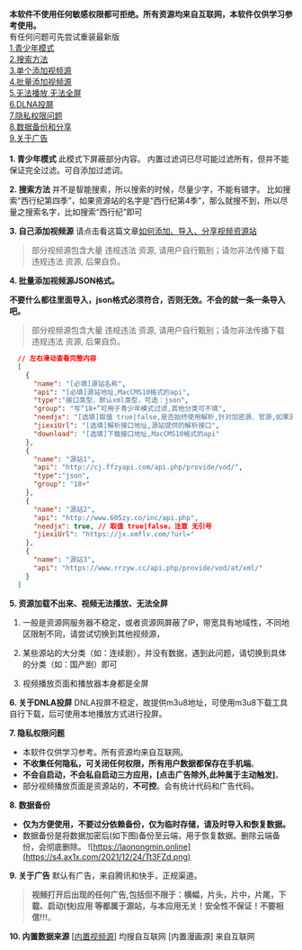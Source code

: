 **本软件不使用任何敏感权限都可拒绝。所有资源均来自互联网，本软件仅供学习参考使用。**  
有任何问题可先尝试重装最新版  
[1.青少年模式](#1)  
[2.搜索方法](#2)  
[3.单个添加视频源](#3)  
[4.批量添加视频源](#4)  
[5.无法播放,无法全屏](#5)  
[6.DLNA投屏](#6)  
[7.隐私权限问题](#7)  
[8.数据备份和分享](#8)  
[9.关于广告](#9)  
<span class="an" class="" id="1"></span>  
**1. 青少年模式**
此模式下屏蔽部分内容。
内置过滤词已尽可能过滤所有，但并不能保证完全过滤。可自添加过滤词。

<span class="an" class="" id="2"></span>
**2. 搜索方法**
并不是智能搜索，所以搜索的时候，尽量少字，不能有错字。
比如搜索“西行纪第四季”，如果资源站的名字是“西行纪第4季”，那么就搜不到，所以尽量之搜索名字，比如搜索“西行纪”即可

<span class="an" id="3"></span>
**3. 自己添加视频源**
请点击看这篇文章[如何添加、导入、分享视频资源站](https://mp.weixin.qq.com/s/2w_ULaQxF58hAMKxf_yUrA)

>部分视频源包含大量 违规违法 资源, 请用户自行甄别；请勿非法传播下载 违规违法 资源, 后果自负。

<span class="an" id="4"></span>
**4. 批量添加视频源JSON格式。**
  
  **不要什么都往里面导入，json格式必须符合，否则无效。不会的就一条一条导入吧。**

  >部分视频源包含大量 违规违法 资源, 请用户自行甄别；请勿非法传播下载 违规违法 资源, 后果自负。

```json
  // 左右滑动查看完整内容
  [
    {
      "name": "[必填]源站名称",
      "api": "[必填]源站地址,MacCMS10格式的api",
      "type":"接口类型，默认xml类型，可选：json",
      "group": "写“18+”可用于青少年模式过滤,其他分类可不填",
      "needjx": "[选填]取值 true|false,是否始终使用解析,针对加密源、官源,如果源站有m3u8格式,则为false,源站如果有m3u8加速解析接口直接填写jiexiUrl即可",
      "jiexiUrl": "[选填]解析接口地址,源站提供的解析接口",
      "download": "[选填]下载接口地址,MacCMS10格式的api"
    },
    {
      "name": "源站1",
      "api": "http://cj.ffzyapi.com/api.php/provide/vod/",
      "type":"json",
      "group": "18+"
    },
    {
      "name": "源站2",
      "api": "http://www.605zy.co/inc/api.php",
      "needjx": true, // 取值 true|false，注意 无引号
      "jiexiUrl": "https://jx.xmflv.com/?url="
    },
    {
      "name": "源站3",
      "api": "https://www.rrzyw.cc/api.php/provide/vod/at/xml/"
    }
  ]
```

<span class="an" id="5"></span>
**5. 资源加载不出来、视频无法播放、无法全屏**

  1. 一般是资源网服务器不稳定，或者资源网屏蔽了IP，带宽具有地域性，不同地区限制不同，请尝试切换到其他视频源，

  2. 某些源站的大分类（如：连续剧），并没有数据，遇到此问题，请切换到具体的分类（如：国产剧）即可

  3. 视频播放页面和播放器本身都是全屏

<span class="an" id="6"></span>
**6. 关于DNLA投屏**
DNLA投屏不稳定，故提供m3u8地址，可使用m3u8下载工具自行下载，后可使用本地播放方式进行投屏。

<span class="an" id="7"></span>
**7. 隐私权限问题**

* 本软件仅供学习参考。所有资源均来自互联网。
* **不收集任何隐私，可关闭任何权限，所有用户数据都保存在手机端**。
* **不会自启动，不会私自启动三方应用，[点击广告除外,此种属于主动触发]**。
* 部分视频播放页面是资源站的，**不可控**。会有统计代码和广告代码。

<span class="an" id="8"></span>
**8. 数据备份**

* **仅为方便使用，不要过分依赖备份，仅为临时存储，请及时导入和恢复数据。**
* 数据备份是将数据加密后(如下图)备份至云端，用于恢复数据。删除云端备份，会彻底删除。
![https://laonongmin.online](https://s4.ax1x.com/2021/12/24/Tt3FZd.png)

<span class="an" id="9"></span>
**9. 关于广告**
默认有广告，来自腾讯和快手，正规渠道。
> **视频打开后出现的任何广告,包括但不限于：横幅，片头，片中，片尾，下载、启动(快)应用 等都属于源站，与本应用无关！安全性不保证！不要相信!!!**。

<span class="an" id="10"></span>
**10. 内置数据来源**
[[内置视频源](https://github.com/npljy/video-resource)] 均搜自互联网
[内置漫画源] 来自互联网
